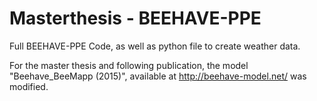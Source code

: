# Masterthesis - BEEHAVE-PPE

Full BEEHAVE-PPE Code, as well as python file to create weather data.



For the master thesis and following publication, the model "Beehave_BeeMapp (2015)", available at http://beehave-model.net/ was modified.
